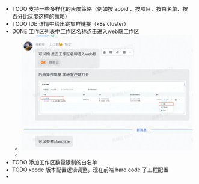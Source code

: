 - TODO 支持一些多样化的灰度策略（例如按 appid 、按项目、按白名单、按百分比灰度这样的策略）
- TODO IDE 详情中给出跳集群链接（k8s cluster）
- DONE 工作区列表中工作区名称点击进入web端工作区
	- ![image.png](../assets/image_1675131870503_0.png)
	-
- TODO 添加工作区数量限制的白名单
- TODO xcode 版本配置逻辑调整，现在前端 hard code 了工程配置
-